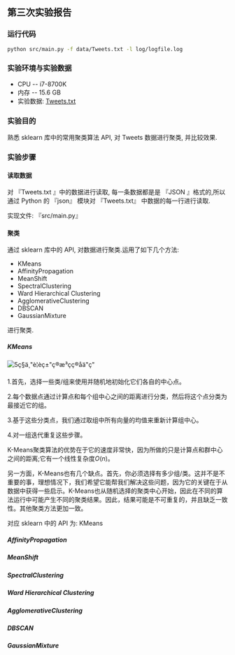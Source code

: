 ## 第三次实验报告

### 运行代码

```bash
python src/main.py -f data/Tweets.txt -l log/logfile.log
```

### 实验环境与实验数据

* CPU -- i7-8700K
* 内存 -- 15.6 GB
* 实验数据: [Tweets.txt]()

### 实验目的

熟悉 sklearn 库中的常用聚类算法 API, 对 Tweets 数据进行聚类, 并比较效果.

### 实验步骤

#### 读取数据

对 『Tweets.txt 』中的数据进行读取, 每一条数据都是是 『JSON 』格式的,所以通过 Python 的 『json』 模块对 『Tweets.txt』 中数据的每一行进行读取.

实现文件: 『src/main.py』

#### 聚类

通过 sklearn 库中的 API, 对数据进行聚类.运用了如下几个方法:

* KMeans
* AffinityPropagation
* MeanShift
* SpectralClustering
* Ward Hierarchical Clustering
* AgglomerativeClustering
* DBSCAN
* GaussianMixture

进行聚类.

##### KMeans

![5ç§ä¸"è¦èç±"ç®æ³çç®åä"ç"](http://imgcdn.atyun.com/2018/03/1-KrcZK0xYgTa4qFrVr0fO2w.gif)

1.首先，选择一些类/组来使用并随机地初始化它们各自的中心点。

2.每个数据点通过计算点和每个组中心之间的距离进行分类，然后将这个点分类为最接近它的组。

3.基于这些分类点，我们通过取组中所有向量的均值来重新计算组中心。

4.对一组迭代重复这些步骤。

K-Means聚类算法的优势在于它的速度非常快，因为所做的只是计算点和群中心之间的距离;它有一个线性复杂度*O*(*n*)。

另一方面，K-Means也有几个缺点。首先，你必须选择有多少组/类。这并不是不重要的事，理想情况下，我们希望它能帮我们解决这些问题，因为它的关键在于从数据中获得一些启示。K-Means也从随机选择的聚类中心开始，因此在不同的算法运行中可能产生不同的聚类结果。因此，结果可能是不可重复的，并且缺乏一致性。其他聚类方法更加一致。

对应 sklearn 中的 API 为: KMeans

##### AffinityPropagation

##### MeanShift

##### SpectralClustering

##### Ward Hierarchical Clustering

##### AgglomerativeClustering

##### DBSCAN

##### GaussianMixture



